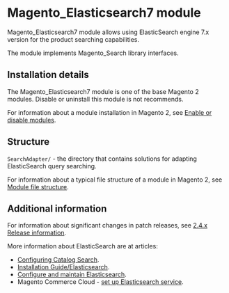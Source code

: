 # Magento_Elasticsearch7 module

Magento_Elasticsearch7 module allows using ElasticSearch engine 7.x version for the product searching capabilities.

The module implements Magento_Search library interfaces.

## Installation details

The Magento_Elasticsearch7 module is one of the base Magento 2 modules. Disable or uninstall this module is not recommends.

For information about a module installation in Magento 2, see [Enable or disable modules](https://experienceleague.adobe.com/docs/commerce-operations/installation-guide/tutorials/manage-modules.html).

## Structure

`SearchAdapter/` - the directory that contains solutions for adapting ElasticSearch query searching.

For information about a typical file structure of a module in Magento 2, see [Module file structure](https://developer.adobe.com/commerce/php/development/build/component-file-structure/#module-file-structure).

## Additional information

For information about significant changes in patch releases, see [2.4.x Release information](https://experienceleague.adobe.com/docs/commerce-operations/release/notes/overview.html).

More information about ElasticSearch are at articles:

- [Configuring Catalog Search](https://experienceleague.adobe.com/docs/commerce-admin/catalog/catalog/search/search-configuration.html).
- [Installation Guide/Elasticsearch](https://experienceleague.adobe.com/docs/commerce-operations/installation-guide/prerequisites/search-engine/overview.html).
- [Configure and maintain Elasticsearch](https://experienceleague.adobe.com/docs/commerce-operations/configuration-guide/search/overview-search.html).
- Magento Commerce Cloud - [set up Elasticsearch service](https://experienceleague.adobe.com/docs/commerce-cloud-service/user-guide/configure/service/elasticsearch.html).
